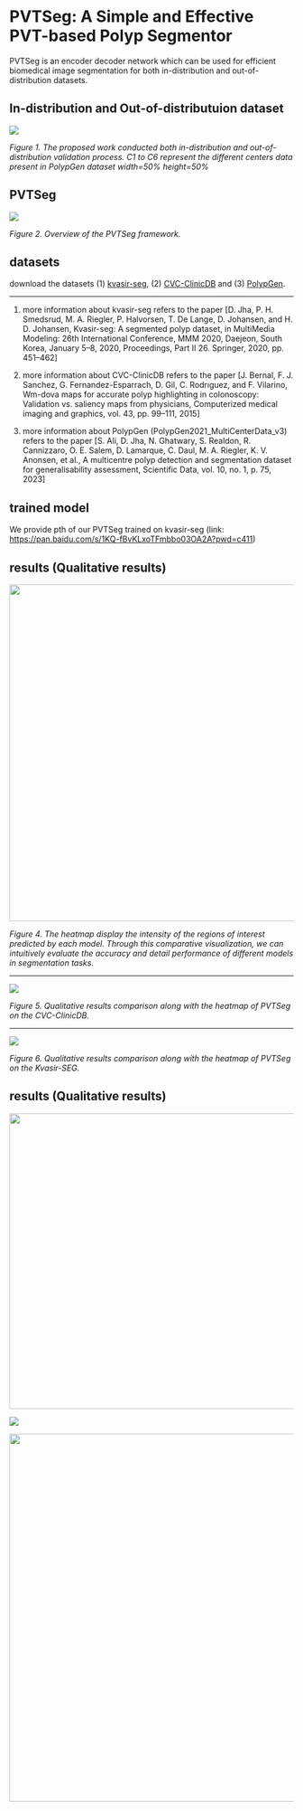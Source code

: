 # PVTSeg: A Simple and  Effective PVT-based Polyp Segmentor

PVTSeg is an encoder decoder network which can be used for efficient biomedical image segmentation for both in-distribution and out-of-distribution datasets.

## In-distribution and Out-of-distributuion dataset

![](./results/PVTSeg_In_Out.png)

*Figure 1. The proposed work conducted both in-distribution and out-of-distribution validation process. C1 to C6 represent the different centers data present in PolypGen dataset width=50% height=50%*

## PVTSeg

![](./results/PVTSeg.png)

*Figure 2. Overview of the PVTSeg framework.*

## datasets

download the datasets (1) [kvasir-seg](https://pan.baidu.com/s/1lDjPQnuJxmUi5TPcc2GFCg?pwd=q9jm ), (2) [CVC-ClinicDB](https://pan.baidu.com/s/1Y-N0-6knQu8st8hJIvqSNg?pwd=fhov ) and (3) [PolypGen](https://pan.baidu.com/s/1JCGqy1Kq_J6aoo5289P7aA?pwd=aukk ). 

---

1. more information about kvasir-seg refers to the paper [D. Jha, P. H. Smedsrud, M. A. Riegler, P. Halvorsen, T. De Lange,  D. Johansen, and H. D. Johansen, Kvasir-seg: A segmented polyp  dataset, in MultiMedia Modeling: 26th International Conference, MMM  2020, Daejeon, South Korea, January 5–8, 2020, Proceedings, Part II  26. Springer, 2020, pp. 451–462]

2. more information about CVC-ClinicDB refers to the paper [J. Bernal, F. J. Sanchez, G. Fernandez-Esparrach, D. Gil, C. Rodrıguez, and F. Vilarino, Wm-dova maps for accurate polyp highlighting in  colonoscopy: Validation vs. saliency maps from physicians, Computerized medical imaging and graphics, vol. 43, pp. 99–111, 2015]

3. more information about PolypGen (PolypGen2021_MultiCenterData_v3) refers to the paper [S. Ali, D. Jha, N. Ghatwary, S. Realdon, R. Cannizzaro, O. E. Salem,  D. Lamarque, C. Daul, M. A. Riegler, K. V. Anonsen, et al., A multicentre polyp detection and segmentation dataset for generalisability  assessment, Scientific Data, vol. 10, no. 1, p. 75, 2023]

## trained model

We provide pth of our PVTSeg trained on kvasir-seg
(link: https://pan.baidu.com/s/1KQ-fBvKLxoTFmbbo03OA2A?pwd=c411)

## results (Qualitative results)

<img title="" src="./results/polyp1.png" alt="" width="596">

*Figure 4. The heatmap display the intensity of the regions of interest predicted by each model. Through this comparative visualization, we can intuitively evaluate the accuracy and detail performance of different models in segmentation tasks.*

---

![](./results/polyp2.png)

*Figure 5. Qualitative results comparison along with the heatmap of PVTSeg on the CVC-ClinicDB.*

---

![](./results/polyp3.png)

*Figure 6. Qualitative results comparison along with the heatmap  of PVTSeg on the Kvasir-SEG.*

## results (Qualitative results)

<img title="" src="./results/PVTSeg-result1.png" alt="" width="523">

![](./results/PVTSeg-result2-3.png)

<img src="./results/PVTSeg-result4.png" title="" alt="" width="651">
